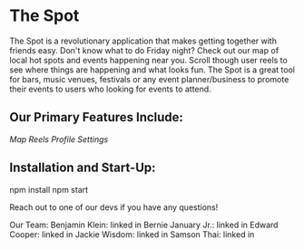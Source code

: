 # The Spot

The Spot is a revolutionary application that makes getting together with friends easy. Don't know what to do Friday night? Check out our map of local hot spots and events happening near you. Scroll though user reels to see where things are happening and what looks fun. The Spot is a great tool for bars, music venues, festivals or any event planner/business to promote their events to users who looking for events to attend.

## Our Primary Features Include:
   *Map*
   *Reels*
   *Profile*
   *Settings*

## Installation and Start-Up:
  npm install
  npm start

Reach out to one of our devs if you have any questions!

Our Team:
  Benjamin Klein: linked in
  Bernie January Jr.: linked in
  Edward Cooper: linked in
  Jackie Wisdom: linked in
  Samson Thai: linked in
  
